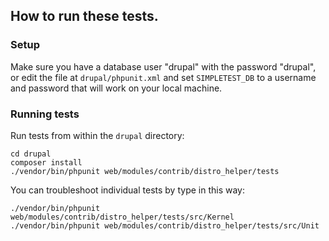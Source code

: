 ## How to run these tests.

### Setup
Make sure you have a database user "drupal" with the password "drupal", or edit the file at `drupal/phpunit.xml`
and set `SIMPLETEST_DB` to a username and password that will work on your local machine.

### Running tests
Run tests from within the `drupal` directory:

```
cd drupal
composer install
./vendor/bin/phpunit web/modules/contrib/distro_helper/tests
```

You can troubleshoot individual tests by type in this way:
```
./vendor/bin/phpunit web/modules/contrib/distro_helper/tests/src/Kernel
./vendor/bin/phpunit web/modules/contrib/distro_helper/tests/src/Unit
```
